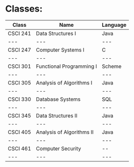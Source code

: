 # Classes:

| Class | Name | Language | 
|---|---|---|
| CSCI 241 | Data Structures I | Java |
|---|---|---|
| CSCI 247 | Computer Systems I | C |
|---|---|---|
| CSCI 301 | Functional Programming I | Scheme |
|---|---|---|
| CSCI 305 | Analysis of Algorithms I | Java |
|---|---|---|
| CSCI 330 | Database Systems | SQL |
|---|---|---|
| CSCI 345 | Data Structures II | Java |
|---|---|---|
| CSCI 405 | Analysis of Algorithms II | Java |
|---|---|---|
| CSCI 461 | Computer Security | -- |
|---|---|---|
